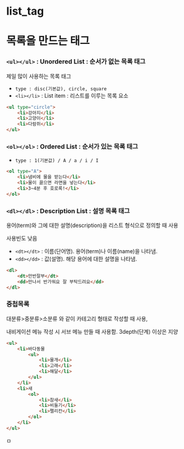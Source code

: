 # list_tag

# 목록을 만드는 태그

### `<ul></ul>` : Unordered List : 순서가 없는 목록 태그

제일 많이 사용하는 목록 태그

- `type : disc(기본값), circle, square`
- `<li></li>` : List item : 리스트를 이루는 목록 요소

```html
<ul type="circle">
    <li>강아지</li>
    <li>고양이</li>
    <li>다람쥐</li>
</ul>
```

### `<ol></ol>` : Ordered List : 순서가 있는 목록 태그

- `type : 1(기본값) / A / a / i / I`

```html
<ol type="A">
    <li>냄비에 물을 받는다</li>
    <li>물이 끓으면 라면을 넣는다</li>
    <li>3~4분 후 호로록!</li>
</ol>
```

### `<dl></dl>` : Description List : 설명 목록 태그

용어(term)와 그에 대한 설명(description)을 리스트 형식으로 정의할 때 사용  

사용빈도 낮음  

- `<dt></dt>` : 이름(단어명). 용어(term)나 이름(name)을 나타냄.
- `<dd></dd>` : 값(설명). 해당 용어에 대한 설명을 나타냄.

```html
<dl>
    <dt>만반잘부</dt>
    <dd>만나서 반가워요 잘 부탁드려요</dd>
</dl>
```

### 중첩목록

대분류>중분류>소분류 와 같이 카테고리 형태로 작성할 때 사용,  

내비게이션 메뉴 작성 시 서브 메뉴 만들 때 사용함. 3depth(단계) 이상은 지양  

```html
<ul>
    <li>바다동물
        <ul>
            <li>물개</li>
            <li>고래</li>
            <li>해달</li>
        </ul>
    </li>
    <li>새
        <ol>
            <li>참새</li>
            <li>비둘기</li>
            <li>펠리칸</li>
        </ol>
    </li>
</ul>
```

ㅁ